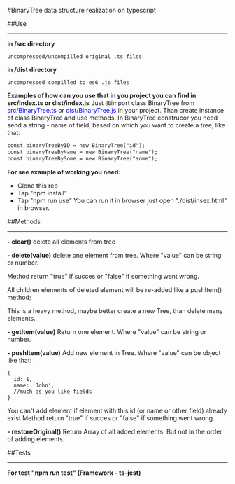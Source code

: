 #BinaryTree data structure realization on typescript

##Use

****
**in /src directory**

    uncompressed/uncompilled original .ts files

**in /dist directory**

    uncompressed compilled to es6 .js files

**Examples of how can you use that in you project you can find  in src/index.ts or dist/index.js**
Just @import class BinaryTree from <span style="color: blue;">src/BinaryTree.ts</span> or <span style="color: blue;">dist/BinaryTree.js</span> in your project. Than create instance of class BinaryTree and use methods.
In BinaryTree construcor you need send a string - name of field, based on which you want to create a tree, like that:
```html
const binaryTreeByID = new BinaryTree("id");
const binaryTreeByName = new BinaryTree("name");
const binaryTreeBySome = new BinaryTree("some");
```

**For see example of working you need:**
* Clone this rep
* Tap "npm install"
* Tap "npm run use"
You can run it in browser just open "./dist/insex.html" in browser.


##Methods
****
**- clear()**
delete all elements from tree

**- delete(value)**
delete one element from tree. Where "value" can be string or number.

Method return "true" if succes or "false" if something went wrong.

All children elements of deleted element will be re-added like a pushItem() method;

This is a heavy method, maybe better create a new Tree, than delete many elements.

**- getItem(value)**
Return one element. Where "value" can be string or number.

**- pushItem(value)**
Add new element in Tree. Where "value" can be object like that:
```
{
  id: 1,
  name: 'John',
  //much as you like fields
}
```
You can't add element if element with this id (or name or other field) already exist
Method return "true" if succes or "false" if something went wrong.

**- restoreOriginal()**
Return Array of all added elements. But not in the order of adding elements.

##Tests
****
**For test "npm run test" (Framework - ts-jest)**